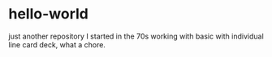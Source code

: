 # hello-world
just another repository
I started in the 70s working with basic with individual line card deck, what a chore.
